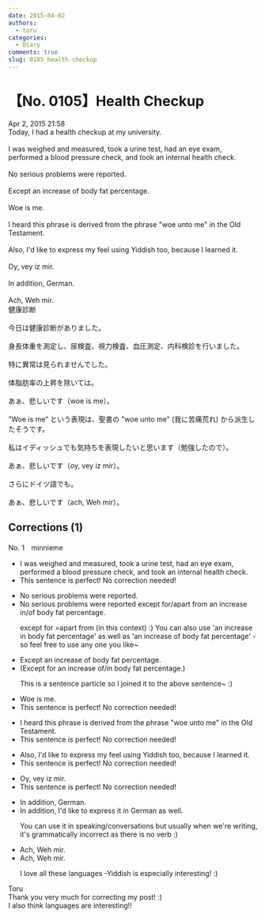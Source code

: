 ```yaml
---
date: 2015-04-02
authors:
  - toru
categories:
  - Diary
comments: true
slug: 0105_health-checkup
---
```


# 【No. 0105】Health Checkup
<div class="date">Apr 2, 2015 21:58</div>
<div id="post"><div id="body_show_ori">
Today, I had a health checkup at my university.<br/><br/>I was weighed and measured,  took a urine test, had an eye exam, performed a blood pressure check, and took an internal health check.<br/><br/>No serious problems were reported.<br/><br/>Except an increase of body fat percentage.<br/><br/>Woe is me.<br/><br/>I heard this phrase is derived from the phrase "woe unto me" in the Old Testament.<br/><br/>Also, I'd like to express my feel using Yiddish too, because I learned it.<br/><br/>Oy, vey iz mir.<br/><br/>In addition, German.<br/><br/>Ach, Weh mir.
</div></div>

<!-- more -->

<div id="post_ja"><div id="body_show_mo">
健康診断<br/><br/>今日は健康診断がありました。<br/><br/>身長体重を測定し、尿検査、視力検査、血圧測定、内科検診を行いました。<br/><br/>特に異常は見られませんでした。<br/><br/>体脂肪率の上昇を除いては。<br/><br/>あぁ、悲しいです（woe is me）。<br/><br/>”Woe is me” という表現は、聖書の "woe unto me" (我に苦痛荒れ) から派生したそうです。<br/><br/>私はイディッシュでも気持ちを表現したいと思います（勉強したので）。<br/><br/>あぁ、悲しいです（oy, vey iz mir）。<br/><br/>さらにドイツ語でも。<br/><br/>あぁ、悲しいです（ach, Weh mir）。
</div></div>

## Corrections (1)
<div id="block"><div class="first_name"> No. 1　<span class="just_name">minnieme</span></div><div id="block2">
<ul class="correction_field">
<li class="incorrect">I was weighed and measured,  took a urine test, had an eye exam, performed a blood pressure check, and took an internal health check.</li>
<li class="corrected perfect">This sentence is perfect! No correction needed!</li>
</ul>
<ul class="correction_field">
<li class="incorrect">No serious problems were reported.</li>
<li class="corrected correct">
No serious problems were reported <span class="f_blue">except for/apart from</span> an increase <span class="f_blue">in/of</span> body fat percentage.
<p class="correction_comment">except for =apart from (in this context) :) You can also use 'an increase in body fat percentage' as well as 'an increase of body fat percentage' -so feel free to use any one you like~</p>
</li>
</ul>
<ul class="correction_field">
<li class="incorrect">Except an increase of body fat percentage.</li>
<li class="corrected correct">
(Except <span class="f_blue">for</span> an increase of/<span class="f_blue">in </span>body fat percentage.)
<p class="correction_comment">This is a sentence particle so I joined it to the above sentence~ :)</p>
</li>
</ul>
<ul class="correction_field">
<li class="incorrect">Woe is me.</li>
<li class="corrected perfect">This sentence is perfect! No correction needed!</li>
</ul>
<ul class="correction_field">
<li class="incorrect">I heard this phrase is derived from the phrase "woe unto me" in the Old Testament.</li>
<li class="corrected perfect">This sentence is perfect! No correction needed!</li>
</ul>
<ul class="correction_field">
<li class="incorrect">Also, I'd like to express my feel using Yiddish too, because I learned it.</li>
<li class="corrected perfect">This sentence is perfect! No correction needed!</li>
</ul>
<ul class="correction_field">
<li class="incorrect">Oy, vey iz mir.</li>
<li class="corrected perfect">This sentence is perfect! No correction needed!</li>
</ul>
<ul class="correction_field">
<li class="incorrect">In addition, German.</li>
<li class="corrected correct">
In addition, <span class="f_blue">I'd like to express it in</span> German <span class="f_blue">as well</span>.
<p class="correction_comment">You can use it in speaking/conversations but usually when we're writing, it's grammatically incorrect as there is no verb :)</p>
</li>
</ul>
<ul class="correction_field">
<li class="incorrect">Ach, Weh mir.</li>
<li class="corrected correct">
Ach, Weh mir.
<p class="correction_comment">I love all these languages -Yiddish is especially interesting! :)</p>
</li>
</ul>
</div><div class="name"><span class="just_name">Toru</span><br>
Thank you very much for correcting my post! :)<br/>I also think languages are interesting!!
</div>
</div>
